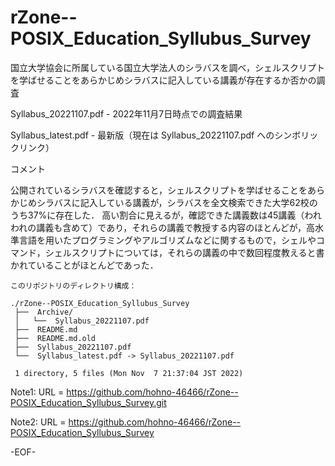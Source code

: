 # rZone--POSIX_Education_Syllubus_Survey

国立大学協会に所属している国立大学法人のシラバスを調べ，シェルスクリプトを学ばせることをあらかじめシラバスに記入している講義が存在するか否かの調査

Syllabus_20221107.pdf - 2022年11月7日時点での調査結果

Syllabus_latest.pdf   - 最新版（現在は Syllabus_20221107.pdf へのシンボリックリンク）


コメント

公開されているシラバスを確認すると，シェルスクリプトを学ばせることをあらかじめシラバスに記入している講義が，シラバスを全文検索できた大学62校のうち37%に存在した．
高い割合に見えるが，確認できた講義数は45講義（われわれの講義も含めて）であり，それらの講義で教授する内容のほとんどが，高水準言語を用いたプログラミングやアルゴリズムなどに関するもので，シェルやコマンド，シェルスクリプトについては，それらの講義の中で数回程度教えると書かれていることがほとんどであった．


    このリポジトリのディレクトリ構成：

    ./rZone--POSIX_Education_Syllubus_Survey
     ├──  Archive/
     │   └──  Syllabus_20221107.pdf
     ├──  README.md
     ├──  README.md.old
     ├──  Syllabus_20221107.pdf
     └──  Syllabus_latest.pdf -> Syllabus_20221107.pdf
     
     1 directory, 5 files (Mon Nov  7 21:37:04 JST 2022)


Note1: URL = https://github.com/hohno-46466/rZone--POSIX_Education_Syllubus_Survey.git

Note2: URL = https://github.com/hohno-46466/rZone--POSIX_Education_Syllubus_Survey

-EOF-
